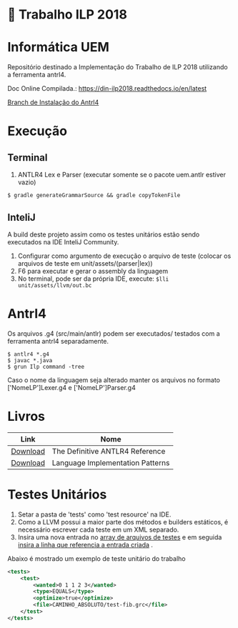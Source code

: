 ﻿# :carousel_horse:  Trabalho ILP 2018 

Informática UEM 
================
Repositório destinado a Implementação do Trabalho de ILP 2018 
utilizando a ferramenta antrl4.

Doc Online Compilada.: https://din-ilp2018.readthedocs.io/en/latest

[Branch de Instalação do Antrl4](https://github.com/rafaelbaiolim/compilador2018/tree/starting)


Execução
==============================

Terminal
------
1. ANTLR4 Lex e Parser (executar somente se o pacote uem.antlr estiver vazio)
```
$ gradle generateGrammarSource && gradle copyTokenFile
```

InteliJ
------
A build deste projeto assim como os testes unitários estão
sendo executados na IDE InteliJ Community.


1. Configurar como argumento de execução o arquivo de teste (colocar os arquivos de teste em unit/assets/(parser|lex))
2. F6 para executar e gerar o assembly da linguagem 
3. No terminal, pode ser da própria IDE, execute: ``$lli unit/assets/llvm/out.bc`` 

Antrl4
==============================
Os arquivos .g4 (src/main/antlr) podem ser executados/ testados 
com a ferramenta antrl4 separadamente.

```
$ antlr4 *.g4
$ javac *.java
$ grun Ilp command -tree 
```
Caso o nome da linguagem seja alterado manter os arquivos no formato
['NomeLP']Lexer.g4 e ['NomeLP']Parser.g4

Livros 
==============================

| Link          | Nome          |
| ------------- | ------------- |
| [Download](https://drive.google.com/open?id=1xb9krsQnkukff2TdJAjoUP7A07t8Y4I6)  | The Definitive ANTLR4 Reference  |
| [Download](https://drive.google.com/open?id=1U50fYxzygedAnlvL41KbZsmv522Q6czU)  | Language Implementation Patterns |

Testes Unitários
==============================
1. Setar a pasta de 'tests' como 'test resource' na IDE.
2. Como a LLVM possui a maior parte dos métodos e builders estáticos, 
é necessário escrever cada teste em um XML separado.
3. Insira uma nova entrada no [array de arquivos de testes](https://github.com/rafaelbaiolim/compilador2018/blob/1b96d887462019dc72f0044f1fd282c2553cbbbd/tests/unit/CompillerTest.java#L29) e 
em seguida [insira a linha que referencia a entrada criada](https://github.com/rafaelbaiolim/compilador2018/blob/1b96d887462019dc72f0044f1fd282c2553cbbbd/tests/unit/CompillerTest.java#L57) .

Abaixo é mostrado um exemplo de teste unitário do trabalho
```xml
<tests>
    <test>
        <wanted>0 1 1 2 3</wanted>
        <type>EQUALS</type>
        <optimize>true</optimize>
        <file>CAMINHO_ABSOLUTO/test-fib.grc</file>
    </test>
</tests>
```

